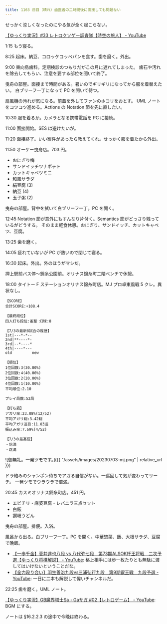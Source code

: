 ```yaml
---
title: 1163 日目（晴れ）歯医者の二時間後に面接しても問題ない
---
```


せっかく涼しくなったのにやる気が全く起こらない。

[【ゆっくり実況】#33 レトロクソゲー調査隊【時空の旅人】 - YouTube](https://www.youtube.com/watch?v=z4Zto6winps)

1:15 もう寝る。

8:25 起床。納豆、コロッケコッペパンを食す。歯を磨く。外出。

9:00 東向島歯科。定期検診のつもりだがこの月に遅れてしまった。
歯石や汚れを除去してもらい、注意を要する部位を聞いて終了。

曳舟の部屋。面接まで時間がある。暑いのでギリギリになってから服を着替えたい。
白ブリーフ一丁になって PC を開いて待つ。

扇風機の汚れが気になる。前蓋を外してファンのホコリをおとす。
UML ノートをコツコツ進める。Actions の Notation 節を先に直したい。

10:30 服を着るか。カメラとなる携帯電話を PC に接続。

11:00 面接開始。SES は避けたいが。

11:20 面接終了。いい案件があったら教えてくれ。せっかく服を着たから外出。

11:50 オーケー曳舟店。703 円。

* おにぎり梅
* サンドイッチツナポテト
* カットキャベツミニ
* 和風サラダ
* 絹豆腐 (3)
* 納豆 (4)
* 玉子粥 (2)

曳舟の部屋。背中を拭いて白ブリーフ一丁。PC を開く。

12:45 Notation 節が意外にもすんなり片付く。Semantics 節がどっさり残っているがどうする。
そのまま軽食休憩。おにぎり、サンドイッチ、カットキャベツ、豆腐。

13:25 歯を磨く。

14:05 疲れていないが PC が熱いので閉じて寝る。

16:30 起床。外出。外のほうがマシだ。

押上駅前バス停～錦糸公園前。オリナス錦糸町二階ベンチで休憩。

18:00 タイトー F ステーションオリナス錦糸町店。MJ プロ卓東風戦 5 クレ。異状なし。

```text
【SCORE】
合計SCORE:+108.4

【最終段位】
四人打ち段位:雀聖 幻球:8

【7/3の最新8試合の履歴】
1st|---*-*--
2nd|**----*-
3rd|--*----*
4th|----*---
old         new

【順位】
1位回数:3(30.00%)
2位回数:4(40.00%)
3位回数:2(20.00%)
4位回数:1(10.00%)
平均順位:2.10

プレイ局数:52局

【打ち筋】
アガリ率:23.08%(12/52)
平均アガリ翻:3.42翻
平均アガリ巡目:11.83巡
振込み率:7.69%(4/52)

【7/3の最高役】
・倍満
・跳満
```

![御無礼。一発ツモです。]({{ "/assets/images/20230703-mj.png" | relative_url }})

ドラ絡みのシャンポン待ちでアガる自信がない。一巡回して気が変わってリーチ。
一発ツモでウラウラで倍満。

20:45 カスミオリナス錦糸町店。451 円。

* エビチリ・麻婆豆腐・レバニラ三点セット
* 白飯
* 讃岐うどん

曳舟の部屋。排便。入浴。

風呂から出る。白ブリーフ一丁。PC を開く。中華惣菜、飯、大根サラダ、豆腐で晩飯。

* [【一歩千金】菅井達也八段 vs 八代弥七段　第73期ALSOK杯王将戦　二次予選【ゆっくり将棋解説】 - YouTube](https://www.youtube.com/watch?v=WChTfSblvnw):
  格上相手には歩一枚たりとも無駄に渡してはいけないということだな。
* [【全力殴り合い】羽生善治九段vs三浦弘行九段　第9期叡王戦　九段予選 - YouTube](https://www.youtube.com/watch?v=SpC5cPyC7ds):
  一日に二本も解説して偉いチャンネルだ。

22:25 歯を磨く。UML ノート。

[【ゆっくり実況】GB魔界塔士Sa・Gaサガ #02【レトロゲーム】 - YouTube](https://www.youtube.com/watch?v=hs2EpMCNkAE):
BGM にする。

ノートは §16.2.2.3 の途中で今晩は終わる。

